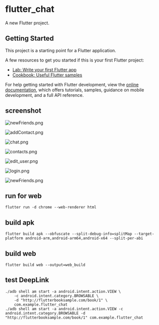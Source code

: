 # flutter_chat

A new Flutter project.

## Getting Started

This project is a starting point for a Flutter application.

A few resources to get you started if this is your first Flutter project:

- [Lab: Write your first Flutter app](https://docs.flutter.dev/get-started/codelab)
- [Cookbook: Useful Flutter samples](https://docs.flutter.dev/cookbook)

For help getting started with Flutter development, view the
[online documentation](https://docs.flutter.dev/), which offers tutorials,
samples, guidance on mobile development, and a full API reference.

## screenshot

![newFriends.png](https://github.com/path-yu/flutter_chat/blob/main/img/chatGPT.png)

![addContact.png](https://github.com/path-yu/flutter_chat/blob/main/img/addContact.png)

![chat.png](https://github.com/path-yu/flutter_chat/blob/main/img/chat.png)

![contacts.png](https://github.com/path-yu/flutter_chat/blob/main/img/contacts.png)

![edit_user.png](https://github.com/path-yu/flutter_chat/blob/main/img/edit_user.png)

![login.png](https://github.com/path-yu/flutter_chat/blob/main/img/login.png)

![newFriends.png](https://github.com/path-yu/flutter_chat/blob/main/img/newFriends.png)

## run for web

```shell
flutter run -d chrome --web-renderer html
```

## build apk

```shell
flutter build apk --obfuscate --split-debug-info=splitMap --target-platform android-arm,android-arm64,android-x64 --split-per-abi
```

## build web

```shell
flutter build web --output=web_build
```

## test DeepLink

```shell
./adb shell am start -a android.intent.action.VIEW \
    -c android.intent.category.BROWSABLE \
    -d "http://flutterbooksample.com/book/1" \
    com.example.flutter_chat
./adb shell am start -a android.intent.action.VIEW -c android.intent.category.BROWSABLE -d "http://flutterbooksample.com/book/1" com.example.flutter_chat
```
